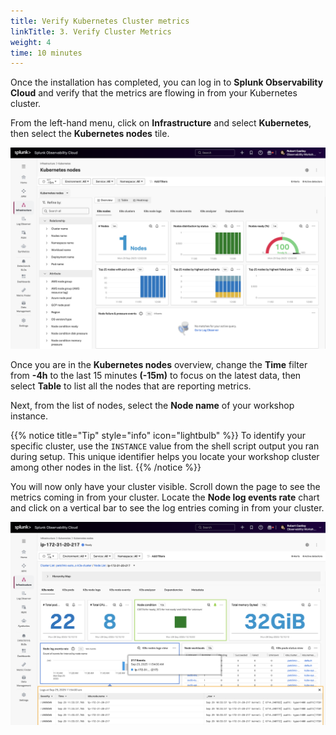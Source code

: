 ```yaml
---
title: Verify Kubernetes Cluster metrics
linkTitle: 3. Verify Cluster Metrics
weight: 4
time: 10 minutes
---
```


Once the installation has completed, you can log in to **Splunk Observability Cloud** and verify that the metrics are flowing in from your Kubernetes cluster.

From the left-hand menu, click on **Infrastructure** and select **Kubernetes**, then select the **Kubernetes nodes** tile.

![NavigatorList](../images/navigatorlist.png)

Once you are in the **Kubernetes nodes** overview, change the **Time** filter from **-4h** to the last 15 minutes **(-15m)** to focus on the latest data, then select **Table** to list all the nodes that are reporting metrics.

Next, from the list of nodes, select the **Node name** of your workshop instance.

{{% notice title="Tip" style="info" icon="lightbulb" %}}
To identify your specific cluster, use the `INSTANCE` value from the shell script output you ran during setup. This unique identifier helps you locate your workshop cluster among other nodes in the list.
{{% /notice %}}

You will now only have your cluster visible. Scroll down the page to see the metrics coming in from your cluster. Locate the **Node log events rate** chart and click on a vertical bar to see the log entries coming in from your cluster.

![Logs](../images/k8s-peek-at-logs.png)

